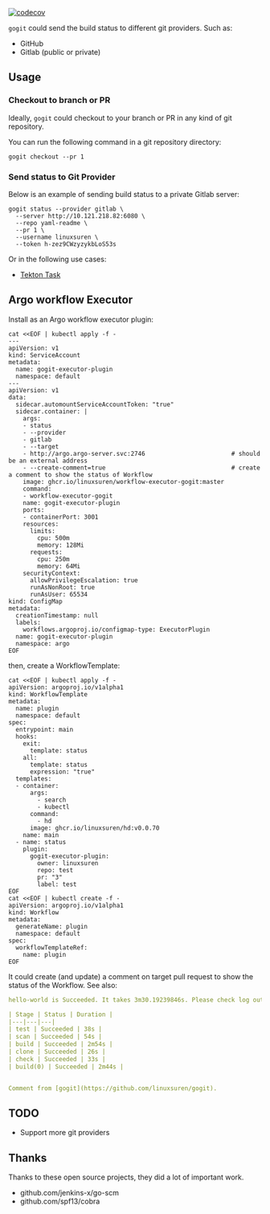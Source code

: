 [![codecov](https://codecov.io/gh/LinuxSuRen/gogit/branch/master/graph/badge.svg?token=mnFyeD2IQ7)](https://codecov.io/gh/LinuxSuRen/gogit)

`gogit` could send the build status to different git providers. Such as:

* GitHub
* Gitlab (public or private)

## Usage

### Checkout to branch or PR
Ideally, `gogit` could checkout to your branch or PR in any kind of git repository.

You can run the following command in a git repository directory:

```shell
gogit checkout --pr 1
```

### Send status to Git Provider
Below is an example of sending build status to a private Gitlab server:

```shell
gogit status --provider gitlab \
  --server http://10.121.218.82:6080 \
  --repo yaml-readme \
  --pr 1 \
  --username linuxsuren \
  --token h-zez9CWzyzykbLoS53s
```

Or in the following use cases:

* [Tekton Task](https://hub.tekton.dev/tekton/task/gogit)

## Argo workflow Executor

Install as an Argo workflow executor plugin:

```shell
cat <<EOF | kubectl apply -f -
---
apiVersion: v1
kind: ServiceAccount
metadata:
  name: gogit-executor-plugin
  namespace: default
---
apiVersion: v1
data:
  sidecar.automountServiceAccountToken: "true"
  sidecar.container: |
    args:
    - status
    - --provider
    - gitlab
    - --target
    - http://argo.argo-server.svc:2746                        # should be an external address
    - --create-comment=true                                   # create a comment to show the status of Workflow
    image: ghcr.io/linuxsuren/workflow-executor-gogit:master
    command:
    - workflow-executor-gogit
    name: gogit-executor-plugin
    ports:
    - containerPort: 3001
    resources:
      limits:
        cpu: 500m
        memory: 128Mi
      requests:
        cpu: 250m
        memory: 64Mi
    securityContext:
      allowPrivilegeEscalation: true
      runAsNonRoot: true
      runAsUser: 65534
kind: ConfigMap
metadata:
  creationTimestamp: null
  labels:
    workflows.argoproj.io/configmap-type: ExecutorPlugin
  name: gogit-executor-plugin
  namespace: argo
EOF
```

then, create a WorkflowTemplate:
```shell
cat <<EOF | kubectl apply -f -
apiVersion: argoproj.io/v1alpha1
kind: WorkflowTemplate
metadata:
  name: plugin
  namespace: default
spec:
  entrypoint: main
  hooks:
    exit:
      template: status
    all:
      template: status
      expression: "true"
  templates:
  - container:
      args:
        - search
        - kubectl
      command:
        - hd
      image: ghcr.io/linuxsuren/hd:v0.0.70
    name: main
  - name: status
    plugin:
      gogit-executor-plugin:
        owner: linuxsuren
        repo: test
        pr: "3"
        label: test
EOF
cat <<EOF | kubectl create -f -
apiVersion: argoproj.io/v1alpha1
kind: Workflow
metadata:
  generateName: plugin
  namespace: default
spec:
  workflowTemplateRef:
    name: plugin
EOF
```

It could create (and update) a comment on target pull request to show the status of the Workflow. See also:

```yaml
hello-world is Succeeded. It takes 3m30.19239846s. Please check log output from [here](https://10.121.218.184:30298/workflows/default/hello-world-r2lqm).

| Stage | Status | Duration |
|---|---|---|
| test | Succeeded | 38s |
| scan | Succeeded | 54s |
| build | Succeeded | 2m54s |
| clone | Succeeded | 26s |
| check | Succeeded | 33s |
| build(0) | Succeeded | 2m44s |


Comment from [gogit](https://github.com/linuxsuren/gogit).
```

## TODO
* Support more git providers

## Thanks
Thanks to these open source projects, they did a lot of important work.
* github.com/jenkins-x/go-scm
* github.com/spf13/cobra
